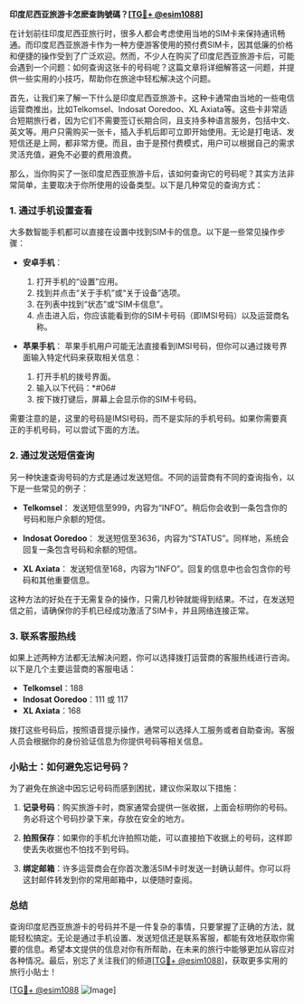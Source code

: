 **印度尼西亚旅游卡怎麽查詢號碼？[[TG💪+ @esim1088](https://t.me/s/esim1088)]**

在计划前往印度尼西亚旅行时，很多人都会考虑使用当地的SIM卡来保持通讯畅通。而印度尼西亚旅游卡作为一种方便游客使用的预付费SIM卡，因其低廉的价格和便捷的操作受到了广泛欢迎。然而，不少人在购买了印度尼西亚旅游卡后，可能会遇到一个问题：如何查询这张卡的号码呢？这篇文章将详细解答这一问题，并提供一些实用的小技巧，帮助你在旅途中轻松解决这个问题。

首先，让我们来了解一下什么是印度尼西亚旅游卡。这种卡通常由当地的一些电信运营商推出，比如Telkomsel、Indosat Ooredoo、XL Axiata等。这些卡非常适合短期旅行者，因为它们不需要签订长期合同，且支持多种语言服务，包括中文、英文等。用户只需购买一张卡，插入手机后即可立即开始使用。无论是打电话、发短信还是上网，都非常方便。而且，由于是预付费模式，用户可以根据自己的需求灵活充值，避免不必要的费用浪费。

那么，当你购买了一张印度尼西亚旅游卡后，该如何查询它的号码呢？其实方法非常简单，主要取决于你所使用的设备类型。以下是几种常见的查询方式：

### 1. **通过手机设置查看**
大多数智能手机都可以直接在设置中找到SIM卡的信息。以下是一些常见操作步骤：

- **安卓手机**：
  1. 打开手机的“设置”应用。
  2. 找到并点击“关于手机”或“关于设备”选项。
  3. 在列表中找到“状态”或“SIM卡信息”。
  4. 点击进入后，你应该能看到你的SIM卡号码（即IMSI号码）以及运营商名称。

- **苹果手机**：
  苹果手机用户可能无法直接看到IMSI号码，但你可以通过拨号界面输入特定代码来获取相关信息：
  1. 打开手机的拨号界面。
  2. 输入以下代码：\*#06#
  3. 按下拨打键后，屏幕上会显示你的SIM卡号码。

需要注意的是，这里的号码是IMSI号码，而不是实际的手机号码。如果你需要真正的手机号码，可以尝试下面的方法。

### 2. **通过发送短信查询**
另一种快速查询号码的方式是通过发送短信。不同的运营商有不同的查询指令，以下是一些常见的例子：

- **Telkomsel**：
  发送短信至999，内容为“INFO”。稍后你会收到一条包含你的号码和账户余额的短信。

- **Indosat Ooredoo**：
  发送短信至3636，内容为“STATUS”。同样地，系统会回复一条包含号码和余额的短信。

- **XL Axiata**：
  发送短信至168，内容为“INFO”。回复的信息中也会包含你的号码和其他重要信息。

这种方法的好处在于无需复杂的操作，只需几秒钟就能得到结果。不过，在发送短信之前，请确保你的手机已经成功激活了SIM卡，并且网络连接正常。

### 3. **联系客服热线**
如果上述两种方法都无法解决问题，你可以选择拨打运营商的客服热线进行咨询。以下是几个主要运营商的客服电话：

- **Telkomsel**：188
- **Indosat Ooredoo**：111 或 117
- **XL Axiata**：168

拨打这些号码后，按照语音提示操作，通常可以选择人工服务或者自助查询。客服人员会根据你的身份验证信息为你提供号码等相关信息。

### 小贴士：如何避免忘记号码？
为了避免在旅途中因忘记号码而感到困扰，建议你采取以下措施：

1. **记录号码**：购买旅游卡时，商家通常会提供一张收据，上面会标明你的号码。务必将这个号码抄录下来，存放在安全的地方。
   
2. **拍照保存**：如果你的手机允许拍照功能，可以直接拍下收据上的号码，这样即使丢失收据也不怕找不到号码。

3. **绑定邮箱**：许多运营商会在你首次激活SIM卡时发送一封确认邮件。你可以将这封邮件转发到你的常用邮箱中，以便随时查阅。

### 总结
查询印度尼西亚旅游卡的号码并不是一件复杂的事情，只要掌握了正确的方法，就能轻松搞定。无论是通过手机设置、发送短信还是联系客服，都能有效地获取你需要的信息。希望本文提供的信息对你有所帮助，在未来的旅行中能够更加从容应对各种情况。最后，别忘了关注我们的频道[[TG💪+ @esim1088](https://t.me/s/esim1088)]，获取更多实用的旅行小贴士！

[[TG💪+ @esim1088](https://t.me/s/esim1088) ![Image](https://i.postimg.cc/4NQfJmqS/Snipaste-2025-05-13-00-14-12.png)]